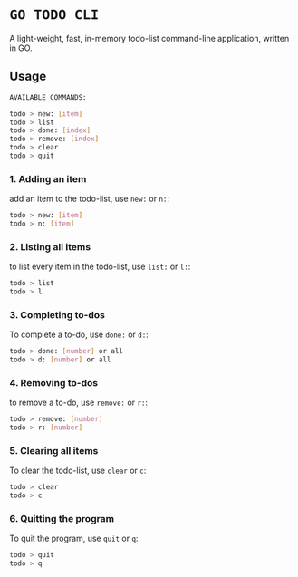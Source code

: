 # `GO TODO CLI`
A light-weight, fast, in-memory todo-list command-line application, written in GO.

## Usage

```bash
AVAILABLE COMMANDS:

todo > new: [item]
todo > list
todo > done: [index]
todo > remove: [index]
todo > clear
todo > quit
```

### 1. Adding an item
add an item to the todo-list, use `new:` or `n:`:
```bash
todo > new: [item]
todo > n: [item]
```

### 2. Listing all items
to list every item in the todo-list, use `list:` or `l:`:
```bash
todo > list
todo > l
```

### 3. Completing to-dos
To complete a to-do, use `done:` or `d:`:
```bash
todo > done: [number] or all
todo > d: [number] or all
```

### 4. Removing to-dos
to remove a to-do, use `remove:` or `r:`:
```bash
todo > remove: [number]
todo > r: [number]
```

### 5. Clearing all items
To clear the todo-list, use `clear` or `c`:
```bash
todo > clear
todo > c
```

### 6. Quitting the program
To quit the program, use `quit` or `q`:
```bash
todo > quit
todo > q
```
